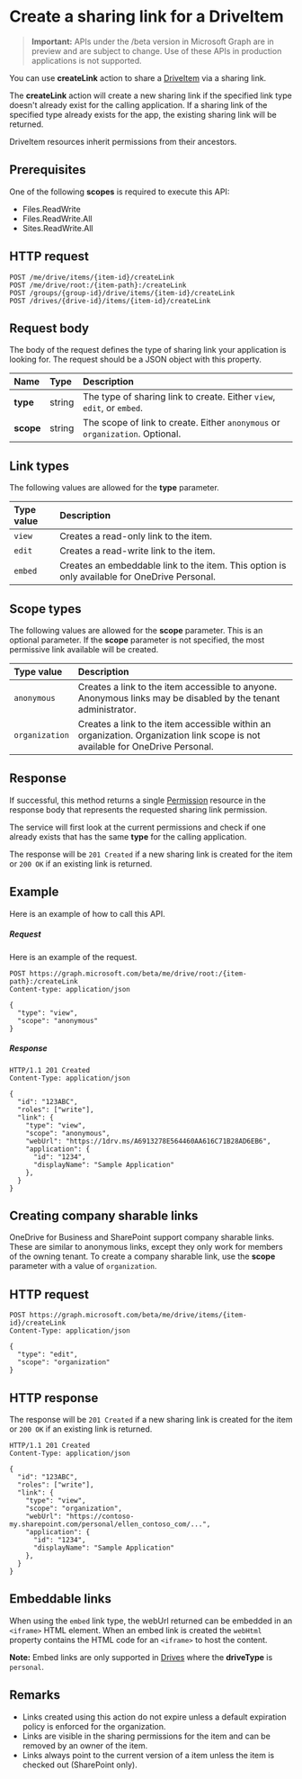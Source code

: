 # Create a sharing link for a DriveItem

> **Important:** APIs under the /beta version in Microsoft Graph are in preview and are subject to change. Use of these APIs in production applications is not supported.

You can use **createLink** action to share a [DriveItem](../resources/driveitem.md) via a sharing link.

The **createLink** action will create a new sharing link if the specified link type doesn't already exist for the calling application.
If a sharing link of the specified type already exists for the app, the existing sharing link will be returned.

DriveItem resources inherit permissions from their ancestors.

## Prerequisites
One of the following **scopes** is required to execute this API:

* Files.ReadWrite
* Files.ReadWrite.All
* Sites.ReadWrite.All

## HTTP request
<!-- { "blockType": "ignored" } -->
```http
POST /me/drive/items/{item-id}/createLink
POST /me/drive/root:/{item-path}:/createLink
POST /groups/{group-id}/drive/items/{item-id}/createLink
POST /drives/{drive-id}/items/{item-id}/createLink
```

## Request body
The body of the request defines the type of sharing link your application is looking for.
The request should be a JSON object with this property.

| Name      | Type   | Description                                                                  |
|:----------|:-------|:-----------------------------------------------------------------------------|
| **type**  | string | The type of sharing link to create. Either `view`, `edit`, or `embed`.       |
| **scope** | string | The scope of link to create. Either `anonymous` or `organization`. Optional. |

## Link types
The following values are allowed for the **type** parameter.

| Type value | Description                                                                                  |
|:-----------|:---------------------------------------------------------------------------------------------|
| `view`     | Creates a read-only link to the item.                                                        |
| `edit`     | Creates a read-write link to the item.                                                       |
| `embed`    | Creates an embeddable link to the item. This option is only available for OneDrive Personal. |

## Scope types
The following values are allowed for the **scope** parameter. This is an
optional parameter. If the **scope** parameter is not specified, the most permissive
link available will be created.

| Type value     | Description                                                                                                                   |
|:---------------|:------------------------------------------------------------------------------------------------------------------------------|
| `anonymous`    | Creates a link to the item accessible to anyone. Anonymous links may be disabled by the tenant administrator.                 |
| `organization` | Creates a link to the item accessible within an organization. Organization link scope is not available for OneDrive Personal. |

## Response

If successful, this method returns a single [Permission](../resources/permission.md) resource in the response body that represents the requested sharing link permission.

The service will first look at the current permissions and check if one already exists that has the same **type** for the calling application.

The response will be `201 Created` if a new sharing link is created for the item or `200 OK` if an existing link is returned.

## Example
Here is an example of how to call this API.

##### Request
Here is an example of the request.

<!-- {
  "blockType": "request",
  "name": "item_createlink"
}-->
```http
POST https://graph.microsoft.com/beta/me/drive/root:/{item-path}:/createLink
Content-type: application/json

{
  "type": "view",
  "scope": "anonymous"
}
```

##### Response

<!-- { "blockType": "response", "@odata.type": "microsoft.graph.permission" } -->
```http
HTTP/1.1 201 Created
Content-Type: application/json

{
  "id": "123ABC",
  "roles": ["write"],
  "link": {
    "type": "view",
    "scope": "anonymous",
    "webUrl": "https://1drv.ms/A6913278E564460AA616C71B28AD6EB6",
    "application": {
      "id": "1234",
      "displayName": "Sample Application"
    },
  }
}
```

## Creating company sharable links

OneDrive for Business and SharePoint support company sharable links.
These are similar to anonymous links, except they only work for members of the owning tenant.
To create a company sharable link, use the **scope** parameter with a value of `organization`.

## HTTP request

<!-- { "blockType": "request", "name": "create-link-scoped", "scopes": "files.readwrite service.sharepoint" } -->
```
POST https://graph.microsoft.com/beta/me/drive/items/{item-id}/createLink
Content-Type: application/json

{
  "type": "edit",
  "scope": "organization"
}
```

## HTTP response

The response will be `201 Created` if a new sharing link is created for the item or `200 OK` if an existing link is returned.

<!-- { "blockType": "response", "@odata.type": "microsoft.graph.permission" } -->
```http
HTTP/1.1 201 Created
Content-Type: application/json

{
  "id": "123ABC",
  "roles": ["write"],
  "link": {
    "type": "view",
    "scope": "organization",
    "webUrl": "https://contoso-my.sharepoint.com/personal/ellen_contoso_com/...",
    "application": {
      "id": "1234",
      "displayName": "Sample Application"
    },
  }
}
```

## Embeddable links

When using the `embed` link type, the webUrl returned can be embedded in an `<iframe>` HTML element. 
When an embed link is created the `webHtml` property contains the HTML code for an `<iframe>` to host the content.

**Note:** Embed links are only supported in [Drives](../resources/drive.md) where the **driveType** is `personal`.

## Remarks

* Links created using this action do not expire unless a default expiration policy is enforced for the organization.
* Links are visible in the sharing permissions for the item and can be removed by an owner of the item.
* Links always point to the current version of a item unless the item is checked out (SharePoint only).

<!-- uuid: 8fcb5dbc-d5aa-4681-8e31-b001d5168d79
2015-10-25 14:57:30 UTC -->
<!-- {
  "type": "#page.annotation",
  "description": "item: createLink",
  "keywords": "",
  "section": "documentation",
  "tocPath": "OneDrive/Item/Create sharing link"
} -->
